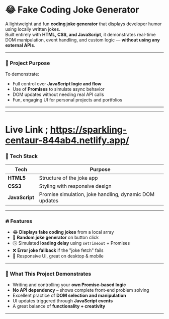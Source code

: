 # 😂 Fake Coding Joke Generator

A lightweight and fun **coding joke generator** that displays developer humor using locally written jokes.  
Built entirely with **HTML, CSS, and JavaScript**, it demonstrates real-time DOM manipulation, event handling, and custom logic — **without using any external APIs**.

---

### 🎯 Project Purpose

To demonstrate:
- Full control over **JavaScript logic and flow**
- Use of **Promises** to simulate async behavior
- DOM updates without needing real API calls
- Fun, engaging UI for personal projects and portfolios

---

---
# Live Link ; https://sparkling-centaur-844ab4.netlify.app/

### 🔧 Tech Stack

| Tech | Purpose |
|------|---------|
| **HTML5** | Structure of the joke app |
| **CSS3**  | Styling with responsive design |
| **JavaScript** | Promise simulation, joke handling, dynamic DOM updates |

---

### 🔥 Features

- 😂 **Displays fake coding jokes** from a local array
- 🔁 **Random joke generator** on button click
- 🕓 Simulated **loading delay** using `setTimeout` + Promises
- ❌ **Error joke fallback** if the "joke fetch" fails
- 📱 Responsive UI, great on desktop & mobile

---

### 🧠 What This Project Demonstrates

- Writing and controlling your **own Promise-based logic**
- **No API dependency** – shows complete front-end problem solving
- Excellent practice of **DOM selection and manipulation**
- UI updates triggered through **JavaScript events**
- A great balance of **functionality + creativity**

---




